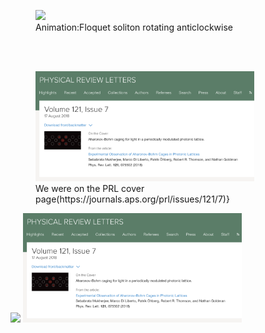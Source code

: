 <br/><br/>

<p align="center">
<figure class="image">
<img src="images/SolitonEvolution_GIF_new.gif" width="350" />
 <figcaption>Animation:Floquet soliton rotating anticlockwise</figcaption>
</figure>  

<br/><br/>

<figure class="image">
<img src="images/PRLcover.png" width="350" />
  <figcaption>We were on the PRL cover page(https://journals.aps.org/prl/issues/121/7)}</figcaption>
</figure>
</p>




<p float="left">
  <img src="images/SolitonEvolution_GIF_new.gif" width="150"  />
  <img src="images/PRLcover.png" width="350" /> 
</p>



<br/><br/>

